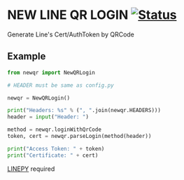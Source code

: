 # NEW LINE QR LOGIN [![Status](https://img.shields.io/uptimerobot/status/m784649310-76a691bfaa786fd2ebc99ed7?style=for-the-badge)]()
Generate Line's Cert/AuthToken by QRCode 

Example
------------
```python
from newqr import NewQRLogin

# HEADER must be same as config.py

newqr = NewQRLogin()

print("Headers: %s" % (", ".join(newqr.HEADERS)))
header = input("Header: ")

method = newqr.loginWithQrCode
token, cert = newqr.parseLogin(method(header))

print("Access Token: " + token)
print("Certificate: " + cert)
```
[LINEPY](https://github.com/crash-override404/linepy-modified) required
